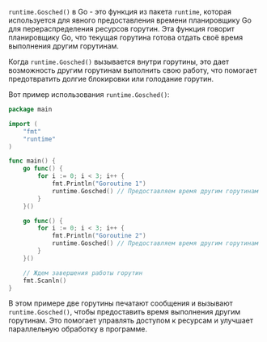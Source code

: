 `runtime.Gosched()` в Go - это функция из пакета `runtime`, которая используется для явного предоставления времени планировщику Go для перераспределения ресурсов горутин. Эта функция говорит планировщику Go, что текущая горутина готова отдать своё время выполнения другим горутинам.

Когда `runtime.Gosched()` вызывается внутри горутины, это дает возможность другим горутинам выполнить свою работу, что помогает предотвратить долгие блокировки или голодание горутин.

Вот пример использования `runtime.Gosched()`:

```go
package main

import (
	"fmt"
	"runtime"
)

func main() {
	go func() {
		for i := 0; i < 3; i++ {
			fmt.Println("Goroutine 1")
			runtime.Gosched() // Предоставляем время другим горутинам
		}
	}()

	go func() {
		for i := 0; i < 3; i++ {
			fmt.Println("Goroutine 2")
			runtime.Gosched() // Предоставляем время другим горутинам
		}
	}()

	// Ждем завершения работы горутин
	fmt.Scanln()
}
```

В этом примере две горутины печатают сообщения и вызывают `runtime.Gosched()`, чтобы предоставить время выполнения другим горутинам. Это помогает управлять доступом к ресурсам и улучшает параллельную обработку в программе.